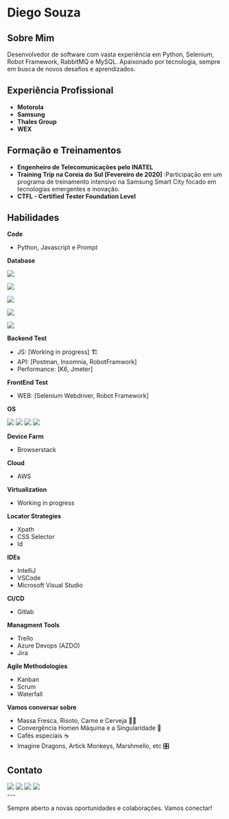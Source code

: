 # Diego Souza
<!--
<div>
  <a href="Windows" target="_blank"><img src="" target="_blank"></a>
  <a href="Linux" target="_blank"><img src="" target="_blank"></a>
  <a href="MacOS" target="_blank"><img src="" target="_blank"></a>
  <a href="Android" target="_blank"><img src="" target="_blank"></a>
  <a href="Windows" target="_blank"><img src="" target="_blank"></a>
  <a href="Linux" target="_blank"><img src="" target="_blank"></a>
  <a href="MacOS" target="_blank"><img src="" target="_blank"></a>
  <a href="Android" target="_blank"><img src="" target="_blank"></a> 
</div>
-->
## Sobre Mim
Desenvolvedor de software com vasta experiência em Python, Selenium, Robot Framework, RabbitMQ e MySQL. Apaixonado por tecnologia, sempre em busca de novos desafios e aprendizados. 

## Experiência Profissional
- **Motorola**
- **Samsung**
- **Thales Group**
- **WEX**

## Formação e Treinamentos

- **Engenheiro de Telecomunicações pelo INATEL**
- **Training Trip na Coreia do Sul [Fevereiro de 2020]** :Participação em um programa de treinamento intensivo na Samsung Smart City focado em tecnologias emergentes e inovação.
- **CTFL - Certified Tester Foundation Level**

<!-- 
## Projetos
- **Nome do Projeto 1**: Descrição breve do projeto.
- **Nome do Projeto 2**: Descrição breve do projeto.
- **Nome do Projeto 3**: Descrição breve do projeto.
-->

## Habilidades

**Code**
- Python, Javascript e Prompt

**Database**
<!--
- Oracle
- MariaDB
- MySQL
- DBeaver
- MySQL Workbench
-->
<div>
  <a href="Oracle" target="_blank"><img src="https://img.shields.io/badge/Oracle-F80000?style=for-the-badge&logo=Oracle&logoColor=white" target="_blank"></a>

  <a href="MySQL" target="_blank"><img src="https://img.shields.io/badge/MySQL-005C84?style=for-the-badge&logo=mysql&logoColor=white" target="_blank"></a>
  
  <a href="MariaDB" target="_blank"><img src="https://img.shields.io/badge/MariaDB-003545?style=for-the-badge&logo=mariadb&logoColor=white" target="_blank"></a>

  <a href="MySQLWorkbech" target="_blank"><img src="https://icongr.am/devicon/mysql-original-wordmark.svg?size=128&color=currentColor" target="_blank"></a>

  <a href="DBeaver" target="_blank"><img src="https://img.shields.io/badge/dbeaver-382923?style=for-the-badge&logo=dbeaver&logoColor=white" target="_blank"></a>
</div>

**Backend Test**
- JS: [Working in progress] 🏗️
- API: [Postman, Insomnia, RobotFramwork]
- Performance: [K6, Jmeter]

**FrontEnd Test**
- WEB: [Selenium Webdriver, Robot Framework]

**OS**
<!--
- Windows
- Linux: [Fedora, Ubuntu]
- MacOS
- Android
-->
<div>
  <a href="Windows" target="_blank"><img src="https://icongr.am/devicon/windows8-original.svg?size=128&color=currentColor" target="_blank"></a>
  <a href="Linux" target="_blank"><img src="https://icongr.am/devicon/linux-original.svg?size=128&color=currentColor" target="_blank"></a>
  <a href="MacOS" target="_blank"><img src="https://icongr.am/devicon/apple-original.svg?size=128&color=currentColor" target="_blank"></a>
  <a href="Android" target="_blank"><img src="https://icongr.am/devicon/android-original.svg?size=128&color=currentColor" target="_blank"></a> 
</div>

**Device Farm**
- Browserstack

**Cloud**
- AWS

**Virtualization**
- Working in progress

**Locator Strategies**
- Xpath
- CSS Selector
- Id

**IDEs**
- IntelliJ
- VSCode
- Microsoft Visual Studio

**CI/CD**
- Gitlab

**Managment Tools**
- Trello
- Azure Devops (AZDO)
- Jira

**Agile Methodologies**
- Kanban
- Scrum
- Waterfall

**Vamos conversar sobre**
- Massa Fresca, Risoto, Carne e Cerveja 🍺🥣
- Convergência Homen Máquina e a Singularidade 🤖
- Cafés especiais ☕
- Imagine Dragons, Artick Monkeys, Marshmello, etc 🎛️

## Contato
<!-- 
-LinkedIn: www.linkedin.com/in/qa-diego-souza
- Email: qa.diegosouza@gmail.com
- Mobile: +55 (19) 971-454-773
- <a href="https://wa.me/5519971454773?text=Olá%20Diego,%20encontrei%20seu%20perfil%20no%20GitHub%20e%20gostaria%20de%20saber%20mais%20sobre%20sua%20trajetória%20profissional"
target="_blank">
  <button>Whatsapp</button>
</a>
-->

<div> 
  <a href="https://wa.me/5519971454773?text=Olá%20Diego,%20encontrei%20seu%20perfil%20no%20GitHub%20e%20gostaria%20de%20saber%20mais%20sobre%20sua%20trajetória%20profissional" target="_blank"><img src="https://img.shields.io/badge/WhatsApp-25D366?style=for-the-badge&logo=whatsapp&logoColor=white" target="_blank"></a>
   <a href = "mailto:qa.diegosouza@gmail.com"><img src="https://img.shields.io/badge/Gmail-D14836?style=for-the-badge&logo=gmail&logoColor=white" target="_blank"></a>
  <a href="https://www.linkedin.com/in/qa-diego-souza" target="_blank"><img src="https://img.shields.io/badge/-LinkedIn-%230077B5?style=for-the-badge&logo=linkedin&logoColor=white" target="_blank"></a>
  <a href="https://www.instagram.com/diegosouza.xp/" target="_blank"><img src="https://img.shields.io/badge/-Instagram-%23E4405F?style=for-the-badge&logo=instagram&logoColor=white" target="_blank"></a>
  
</div>
---

Sempre aberto a novas oportunidades e colaborações. Vamos conectar!
